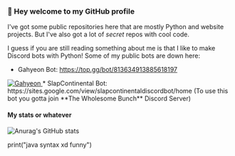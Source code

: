 ### 👋 Hey welcome to my GitHub profile

 I've got some public repositories here that are mostly Python and website projects. But I've also got a lot of *secret* repos with cool code.

I guess if you are still reading something about me is that I like to make Discord bots with Python!
Some of my public bots are down here:


* Gahyeon Bot: https://top.gg/bot/813634913885618197
<a href="https://top.gg/bot/813634913885618197">
  <img src="https://top.gg/api/widget/813634913885618197.svg" alt="Gahyeon" />
  </a>
* SlapContinental Bot: https://sites.google.com/view/slapcontinentaldiscordbot/home (To use this bot you gotta join **The Wholesome Bunch** Discord Server)
  
  
  
  
#### My stats or whatever


![Anurag's GitHub stats](https://github-readme-stats.vercel.app/api?username=MarkoKupresanin&show_icons=true&theme=synthwave)







print("java syntax xd funny")

<!--THEMES FOR THE WIDGET THING:    dark, radical, merko, gruvbox, tokyonight, onedark, cobalt, synthwave, highcontrast, dracula -->
